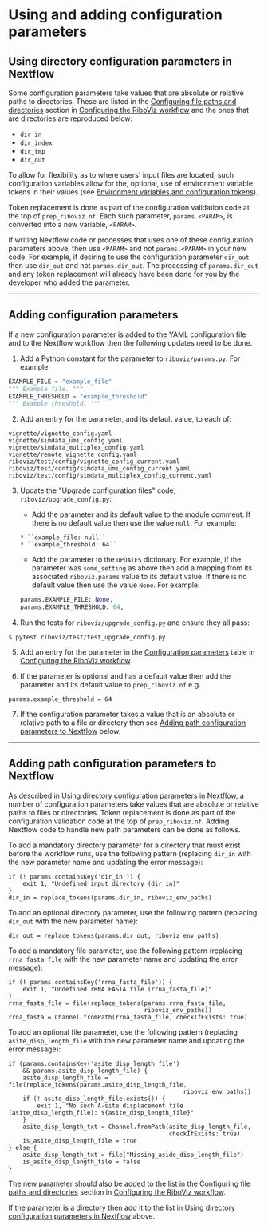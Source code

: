 # Using and adding configuration parameters

## Using directory configuration parameters in Nextflow

Some configuration parameters take values that are absolute or relative paths to directories. These are listed in the [Configuring file paths and directories](../user/prep-riboviz-config.md#configuring-file-paths-and-directories) section in [Configuring the RiboViz workflow](../user/prep-riboviz-config.md) and the ones that are directories are reproduced below:

* `dir_in`
* `dir_index`
* `dir_tmp`
* `dir_out`

To allow for flexibility as to where users' input files are located, such configuration variables allow for the, optional, use of environment variable tokens in their values (see [Environment variables and configuration tokens](../user/prep-riboviz-config.md#environment-variables-and-configuration-tokens)).

Token replacement is done as part of the configuration validation code at the top of `prep_riboviz.nf`. Each such parameter, `params.<PARAM>`, is converted into a new variable, `<PARAM>`.

If writing Nextflow code or processes that uses one of these configuration parameters above, then use `<PARAM>` and not `params.<PARAM>` in your new code. For example, if desiring to use the configuration parameter `dir_out` then use `dir_out` and not `params.dir_out`. The processing of `params.dir_out` and any token replacement will already have been done for you by the developer who added the parameter.

---

## Adding configuration parameters

If a new configuration parameter is added to the YAML configuration file and to the Nextflow workflow then the following updates need to be done.

1. Add a Python constant for the parameter to `riboviz/params.py`. For example:

```python
EXAMPLE_FILE = "example_file"
""" Example file. """
EXAMPLE_THRESHOLD = "example_threshold"
""" Example threshold. """
```

2. Add an entry for the parameter, and its default value, to each of:

```
vignette/vignette_config.yaml
vignette/simdata_umi_config.yaml
vignette/simdata_multiplex_config.yaml
vignette/remote_vignette_config.yaml
riboviz/test/config/vignette_config_current.yaml
riboviz/test/config/simdata_umi_config_current.yaml
riboviz/test/config/simdata_multiplex_config_current.yaml
```

3. Update the "Upgrade configuration files" code, `riboviz/upgrade_config.py`:
   - Add the parameter and its default value to the module comment. If there is no default value then use the value `null`. For example:

    ```
    * ``example_file: null``
    * ``example_threshold: 64``
    ```

   - Add the parameter to the `UPDATES` dictionary. For example, if the parameter was `some_setting` as above then add a mapping from its associated `riboviz.params` value to its default value. If there is no default value then use the value `None`. For example:

    ```python
    params.EXAMPLE_FILE: None,
    params.EXAMPLE_THRESHOLD: 64,
    ```

4. Run the tests for `riboviz/upgrade_config.py` and ensure they all pass:

```console
$ pytest riboviz/test/test_upgrade_config.py 
```

5. Add an entry for the parameter in the [Configuration parameters](../user/prep-riboviz-config.md#configuration-parameters) table in [Configuring the RiboViz workflow](../user/prep-riboviz-config.md).

6. If the parameter is optional and has a default value then add the parameter and its default value to `prep_riboviz.nf` e.g.

```
params.example_threshold = 64
```

7. If the configuration parameter takes a value that is an absolute or relative path to a file or directory then see [Adding path configuration parameters to Nextflow](#adding-path-configuration-parameters-to-nextflow) below.

---

## Adding path configuration parameters to Nextflow

As described in [Using directory configuration parameters in Nextflow](#using-directory-configuration-parameters-in-nextflow), a number of configuration parameters take values that are absolute or relative paths to files or directories. Token replacement is done as part of the configuration validation code at the top of `prep_riboviz.nf`. Adding Nextflow code to handle new path parameters can be done as follows.

To add a mandatory directory parameter for a directory that must exist before the workflow runs, use the following pattern (replacing `dir_in` with the new parameter name and updating the error message):

```
if (! params.containsKey('dir_in')) {
    exit 1, "Undefined input directory (dir_in)"
}
dir_in = replace_tokens(params.dir_in, riboviz_env_paths)
```

To add an optional directory parameter, use the following pattern (replacing `dir_out` with the new parameter name):

```
dir_out = replace_tokens(params.dir_out, riboviz_env_paths)
```

To add a mandatory file parameter, use the following pattern (replacing `rrna_fasta_file` with the new parameter name and updating the error message):

```
if (! params.containsKey('rrna_fasta_file')) {
    exit 1, "Undefined rRNA FASTA file (rrna_fasta_file)"
}
rrna_fasta_file = file(replace_tokens(params.rrna_fasta_file,
                                      riboviz_env_paths))
rrna_fasta = Channel.fromPath(rrna_fasta_file, checkIfExists: true)
```

To add an optional file parameter, use the following pattern (replacing `asite_disp_length_file` with the new parameter name and updating the error message):

```
if (params.containsKey('asite_disp_length_file')
    && params.asite_disp_length_file) {
    asite_disp_length_file = file(replace_tokens(params.asite_disp_length_file,
                                                 riboviz_env_paths))
    if (! asite_disp_length_file.exists()) {
        exit 1, "No such A-site displacement file (asite_disp_length_file): ${asite_disp_length_file}"
    }
    asite_disp_length_txt = Channel.fromPath(asite_disp_length_file,
                                             checkIfExists: true)
    is_asite_disp_length_file = true
} else {
    asite_disp_length_txt = file("Missing_aside_disp_length_file")
    is_asite_disp_length_file = false
}
```

The new parameter should also be added to the list in the [Configuring file paths and directories](../user/prep-riboviz-config.md#configuring-file-paths-and-directories) section in [Configuring the RiboViz workflow](../user/prep-riboviz-config.md).

If the parameter is a directory then add it to the list in [Using directory configuration parameters in Nextflow](#using-directory-configuration-parameters-in-nextflow) above.
